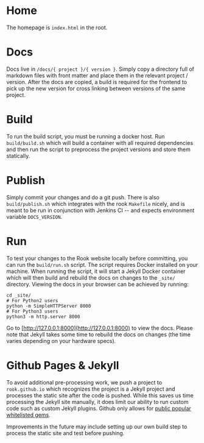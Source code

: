# Home

The homepage is `index.html` in the root.

# Docs

Docs live in `/docs/{ project }/{ version }`.  Simply copy a directory full of markdown files with front matter
and place them in the relevant project / version.  After the docs are copied, a build is required for the frontend
to pick up the new version for cross linking between versions of the same project.

# Build

To run the build script, you must be running a docker host.  Run `build/build.sh` which will build a container
with all required dependencies and then run the script to preprocess the project versions and store them statically.

# Publish

Simply commit your changes and do a git push.  There is also `build/publish.sh` which integrates with the rook `Makefile`
nicely, and is meant to be run in conjunction with Jenkins CI -- and expects environment variable `DOCS_VERSION`.

# Run

To test your changes to the Rook website locally before committing, you can run the `build/run.sh` script. The script
requires Docker installed on your machine.
When running the script, it will start a Jekyll Docker container which will then build and rebuild the docs on changes
to the `_site/` directory. Viewing the docs in your browser can be achieved by running:
```
cd _site/
# For Python2 users
python -m SimpleHTTPServer 8000
# For Python3 users
python3 -m http.server 8000
```
Go to [http://127.0.0.1:8000](http://127.0.0.1:8000) to view the docs.
Please note that Jekyll takes some time to rebuild the docs on changes (the time varies depending on your hardware specs).

# Github Pages & Jekyll

To avoid additional pre-processing work, we push a project to `rook.github.io` which recognizes the project
is a Jekyll project and processes the static site after the code is pushed.  While this saves us time
processing the Jekyll site manually, it does limit our ability to run custom code such as custom Jekyll
plugins.  Github only allows for [public popular whitelisted gems](https://help.github.com/articles/adding-jekyll-plugins-to-a-github-pages-site/).

Improvements in the future may include setting up our own build step to process the static site and test before pushing.
